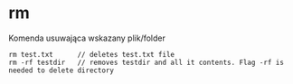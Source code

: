 # rm
Komenda usuwająca wskazany plik/folder
```commandline 
rm test.txt      // deletes test.txt file
rm -rf testdir   // removes testdir and all it contents. Flag -rf is needed to delete directory
``` 